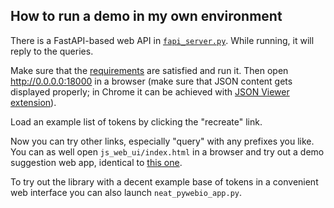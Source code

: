 ## How to run a demo in my own environment

There is a FastAPI-based web API in [`fapi_server.py`](https://github.com/djfedos/djfedos-search/blob/main/lib_search_sdk.py). While running, it will reply 
to the queries.

Make sure that the [requirements](https://github.com/djfedos/djfedos-search/blob/main/requirements.txt)
are satisfied and run it.
Then open http://0.0.0.0:18000 in a browser (make sure that JSON content gets 
displayed properly; in Chrome it can be achieved with 
[JSON Viewer extension](https://chrome.google.com/webstore/detail/json-viewer/gbmdgpbipfallnflgajpaliibnhdgobh)).

Load an example list of tokens by clicking the "recreate" link.

Now you can try other links, especially "query" with any prefixes you like.
You can as well open `js_web_ui/index.html` in a browser and try out a demo suggestion
web app, identical to [this one](http://yairdar.info:8000).

To try out the library with a decent example base of tokens in a convenient web interface
you can also launch `neat_pywebio_app.py`.